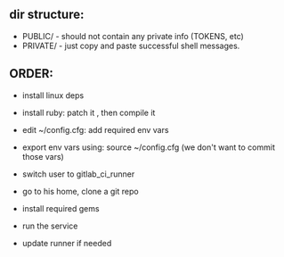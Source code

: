 dir structure:
----
- PUBLIC/ - should not contain any private info (TOKENS, etc)
- PRIVATE/ - just copy and paste successful shell messages.


ORDER:
-----
- install linux deps
- install ruby: patch it , then compile it 

- edit ~/config.cfg: add required env vars
- export env vars using: source ~/config.cfg (we don't want to commit those vars)

- switch user to gitlab_ci_runner
- go to his home, clone a git repo
- install required gems

- run the service
- update runner if needed
